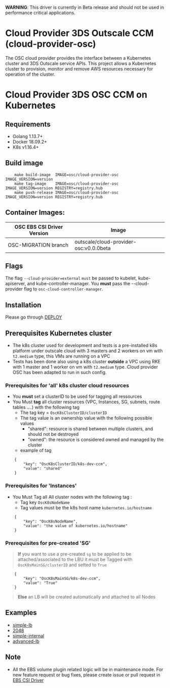 **WARNING**: This driver is currently in Beta release and should not be used in performance critical applications.

# Cloud Provider 3DS Outscale CCM (cloud-provider-osc)
The OSC cloud provider provides the interface between a Kubernetes cluster and 3DS Outscale service APIs. 
This project allows a Kubernetes cluster to provision, monitor and remove AWS resources necessary for operation of the cluster.

# Cloud Provider 3DS OSC CCM on Kubernetes

## Requirements
* Golang 1.13.7+
* Docker 18.09.2+ 
* K8s v1.16.4+

## Build image

``` 
	make build-image  IMAGE=osc/cloud-provider-osc IMAGE_VERSION=version
	make tag-image	  IMAGE=osc/cloud-provider-osc IMAGE_VERSION=version REGISTRY=registry.hub 
	make push-release IMAGE=osc/cloud-provider-osc IMAGE_VERSION=version REGISTRY=registry.hub 
``` 


## Container Images:
|OSC EBS CSI Driver Version | Image                                     |
|---------------------------|-------------------------------------------|
|OSC-MIGRATION branch       |outscale/cloud-provider-osc:v0.0.0beta     |


## Flags
The flag `--cloud-provider=external` `must` be passed to kubelet, kube-apiserver, and kube-controller-manager.
You  **must** pass the --cloud-provider flag to `osc-cloud-controller-manager`.


## Installation
Please go through [DEPLOY](./deploy/README.md)


## Prerequisites Kubernetes cluster

- The k8s cluster used for development and tests is a pre-installed k8s platform under outscale cloud with 3 masters and 2 workers on vm with `t2.medium` type, this VMs are running on a VPC
- Tests has been done also using a k8s cluster **outside** a VPC using RKE with 1 master and 1 worker on vm with `t2.medium` type. Cloud provider OSC has been adapted to run in such config. 

### Prerequisites for 'all' k8s cluster cloud resources
- You **must** set a clusterID to be used for tagging all ressources
- You Must **tag** all cluster resources (VPC, Instances, SG, subnets, route tables ....)  with the following tag
	* The tag key = `OscK8sClusterID/clusterID`
	* The tag value is an ownership value with the following possible values 
    	- "shared": resource is shared between multiple clusters, and should not be destroyed
     	- "owned": the resource is considered owned and managed by the cluster
	* example of tag
```     
	{
		"key": "OscK8sClusterID/k8s-dev-ccm",
		"value": "shared"
 	}
```
### Prerequisites for 'Instances'
- You Must Tag all All cluster nodes with the following tag :
	* Tag key `OscK8sNodeName`
	* Tag values must be the k8s host name `kubernetes.io/hostname`
	
```     
	{
		"key": "OscK8sNodeName",
		"value": "the value of kubernetes.io/hostname"
	}
```
 
### Prerequisites for pre-created 'SG'
 > **If** you want to use a pre-created `sg` to be applied to be attached/associated to the LBU 
   it must be Tagged with `OscK8sMainSG/clusterID` and setted to `True`
	
```     
	{
		"key": "OscK8sMainSG/k8s-dev-ccm",
		"value": "True"
	}
```
 > **Else** an LB will be created automatically and attached to all Nodes




## Examples
- [simple-lb](./examples/simple-lb)
- [2048](./examples/2048)
- [simple-internal](./examples/simple-internal)
- [advanced-lb](./examples/advanced-lb)


## Note
* All the EBS volume plugin related logic will be in maintenance mode. For new feature request or bug fixes, please create issue or pull request in [EBS CSI Driver](https://github.com/outscale-dev/osc-ebs-csi-driver)
